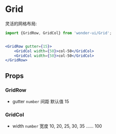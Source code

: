 # Grid

灵活的网格布局:

```jsx
import {GridRow, GridCol} from 'wonder-ui/Grid';


<GridRow gutter={15}>
    <GridCol width={50}>col-50</GridCol>
    <GridCol width={50}>col-50</GridCol>
</GridRow>
```

## Props

### GridRow

* gutter  `number` 间距 默认值 15

### GridCol

* width `number` 宽度  10, 20, 25, 30, 35 ...... 100
